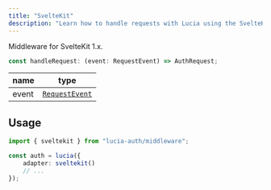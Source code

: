 ```yaml
---
title: "SvelteKit"
description: "Learn how to handle requests with Lucia using the SvelteKit middleware"
---
```


Middleware for SvelteKit 1.x.

```ts
const handleRequest: (event: RequestEvent) => AuthRequest;
```

| name  | type                                                                          |
| ----- | ----------------------------------------------------------------------------- |
| event | [`RequestEvent`](https://kit.svelte.dev/docs/types#public-types-requestevent) |

## Usage

```ts
import { sveltekit } from "lucia-auth/middleware";

const auth = lucia({
	adapter: sveltekit()
	// ...
});
```
